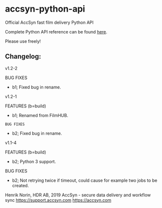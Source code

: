 # accsyn-python-api
Official AccSyn fast film delivery Python API

Complete Python API reference can be found [here](https://support.accsyn.com/python-api/).


Please use freely!


Changelog:
----------

v1.2-2

   BUG FIXES
   * b1; Fixed bug in rename.

v1.2-1

   FEATURES 
   (b=build)
   * b1; Renamed from FilmHUB.

    BUG FIXES
   * b2; Fixed bug in rename.


v1.1-4
   
   FEATURES 
   (b=build)
   * b2; Python 3 support.

   BUG FIXES
   * b2; Not retrying twice if timeout, could cause for example two jobs to be created.


Henrik Norin, HDR AB, 2019
AccSyn - secure data delivery and workflow sync
https://support.accsyn.com
https://accsyn.com 

